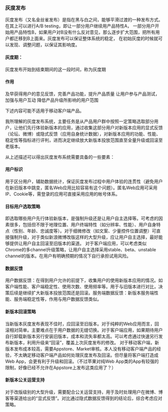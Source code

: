### 灰度发布
灰度发布（又名金丝雀发布）是指在黑与白之间，能够平滑过渡的一种发布方式。在其上可以进行A/B testing，即让一部分用户继续用产品特性A，
一部分用户开始用产品特性B，如果用户对B没有什么反对意见，那么逐步扩大范围，把所有用户都迁移到B上面来。灰度发布可以保证整体系统的稳定，
在初始灰度的时候就可以发现、调整问题，以保证其影响度。

#### 灰度期：
灰度发布开始到结束期间的这一段时间，称为灰度期
#### 作用
及早获得用户的意见反馈，完善产品功能，提升产品质量 让用户参与产品测试，加强与用户互动 降低产品升级所影响的用户范围


下述内容可能不适用于移动客户端产品。

我所理解的灰度发布系统，主要任务是从产品用户群中按照一定策略选取部分用户，让他们先行体验新版本的应用，通过收集这部分用户对新版本应用的显式反馈（论坛、微博）或隐式反馈（应用自身统计数据），对新版本应用的功能、性能、稳定性等指标进行评判，进而决定继续放大新版本投放范围直至全量升级或回滚至老版本。

从上述描述可以得出灰度发布系统需要具备的一些要素：
#### 用户标识
用于区分用户，辅助数据统计，保证灰度发布过程中用户体验的连贯性（避免用户在新旧版本中跳变，匿名Web应用比较容易有这个问题）。匿名Web应用可采用IP、Cookie等，需登录的应用可直接采用应用的帐号体系。
#### 目标用户选取策略
即选取哪些用户先行体验新版本，是强制升级还是让用户自主选择等。可考虑的因素很多，包括但不限于地理位置、用户终端特性（如分辨率、性能）、用户自身特点（性别、年龄、忠诚度等）。对于细微修改（如文案、少量控件位置调整）可直接强制升级，对于类似新浪微博改版这样的大型升级，应让用户自主选择，最好能够提供让用户自主回滚至旧版本的渠道。
对于客户端应用，可以考虑类似Chrome的多channel升级策略，让用户自主选择采用stable、beta、unstable channel的版本。在用户有明确预期的情况下自行承担试用风险。
#### 数据反馈
用户数据反馈：在得到用户允许的前提下，收集用户的使用新版本应用的情况。如客户端性能、客户端稳定性、使用次数、使用频率等。用于与旧版本进行对比，决策后续是继续扩大新版本投放范围还是回滚。服务端数据反馈：新版本服务端性能、服务端稳定性等，作用与用户数据反馈类似。
#### 新版本回滚策略
当新版本灰度发布表现不佳时，应回滚至旧版本。对于纯粹的Web应用而言，回滚相对简单。主要难点在于用户数据的无缝切换。对于客户端应用，如果期待用户自行卸载新版本另行安装旧版本，成本和流失率都太高。可以考虑通过快速另行发布新版本，利用升级来“回滚”，覆盖上次灰度发布的修改。
对于移动客户端，新版本发布成本较高，需要Appstore、Market审核。本人没有移动客户端产品的经验，不太确定移动客户端产品如何处理灰度发布及回滚。但尽量将客户端打造成Web App，会更有利于升级和回滚。（不过苹果对纯Web App类的App有较强的限制，好像已经不允许在Appstore上发布这类应用了？）
#### 新版本公关运营支持
对于改版级别的大型升级，需要配合公关运营支持，用于及时处理用户在微博、博客等渠道给出的“显式反馈”。对比通过隐式数据反馈得到的结论后，综合考虑应对策略。

